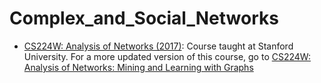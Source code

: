 # Complex_and_Social_Networks

- [CS224W: Analysis of Networks (2017)](http://snap.stanford.edu/class/cs224w-2017/index.html): Course taught at Stanford University. For a more updated version of this course, go to [CS224W: Analysis of Networks: Mining and Learning with Graphs](http://web.stanford.edu/class/cs224w/)
